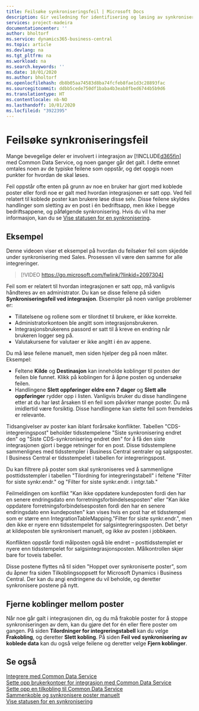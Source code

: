 ```yaml
---
title: Feilsøke synkroniseringsfeil | Microsoft Docs
description: Gir veiledning for identifisering og løsing av synkroniseringsfeil.
services: project-madeira
documentationcenter: ''
author: bholtorf
ms.service: dynamics365-business-central
ms.topic: article
ms.devlang: na
ms.tgt_pltfrm: na
ms.workload: na
ms.search.keywords: ''
ms.date: 10/01/2020
ms.author: bholtorf
ms.openlocfilehash: db8b05aa74583d8ba74fcfeb8fae1d3c28893fac
ms.sourcegitcommit: ddbb5cede750df1baba4b3eab8fbed6744b5b9d6
ms.translationtype: HT
ms.contentlocale: nb-NO
ms.lasthandoff: 10/01/2020
ms.locfileid: "3922395"
---
```

# <a name="troubleshooting-synchronization-errors"></a>Feilsøke synkroniseringsfeil
Mange bevegelige deler er involvert i integrasjon av [!INCLUDE[d365fin](includes/d365fin_md.md)] med Common Data Service, og noen ganger går det galt. I dette emnet omtales noen av de typiske feilene som oppstår, og det oppgis noen punkter for hvordan de skal løses.

Feil oppstår ofte enten på grunn av noe en bruker har gjort med koblede poster eller fordi noe er galt med hvordan integrasjonen er satt opp. Ved feil relatert til koblede poster kan brukere løse disse selv. Disse feilene skyldes handlinger som sletting av en post i én bedriftsapp, men ikke i begge bedriftsappene, og påfølgende synkronisering. Hvis du vil ha mer informasjon, kan du se [Vise statusen for en synkronisering](admin-how-to-view-synchronization-status.md).

## <a name="example"></a>Eksempel
Denne videoen viser et eksempel på hvordan du feilsøker feil som skjedde under synkronisering med Sales. Prosessen vil være den samme for alle integreringer. 

> [!VIDEO https://go.microsoft.com/fwlink/?linkid=2097304]

Feil som er relatert til hvordan integrasjonen er satt opp, må vanligvis håndteres av en administrator. Du kan se disse feilene på siden **Synkroniseringsfeil ved integrasjon**. Eksempler på noen vanlige problemer er:  
  
* Tillatelsene og rollene som er tilordnet til brukere, er ikke korrekte.  
* Administratorkontoen ble angitt som integrasjonsbrukeren.  
* Integrasjonsbrukerens passord er satt til å kreve en endring når brukeren logger seg på.  
* Valutakursene for valutaer er ikke angitt i én av appene.  
  
Du må løse feilene manuelt, men siden hjelper deg på noen måter. Eksempel:  

* Feltene **Kilde** og **Destinasjon** kan inneholde koblinger til posten der feilen ble funnet. Klikk på koblingen for å åpne posten og undersøke feilen.  
* Handlingene **Slett oppføringer eldre enn 7 dager** og **Slett alle oppføringer** rydder opp i listen. Vanligvis bruker du disse handlingene etter at du har løst årsaken til en feil som påvirker mange poster. Du må imidlertid være forsiktig. Disse handlingene kan slette feil som fremdeles er relevante.

Tidsangivelser av poster kan iblant forårsake konflikter. Tabellen "CDS-integreringspost" beholder tidsstempelene "Siste synkronisering endret den" og "Siste CDS-synkronisering endret den" for å få den siste integrasjonen gjort i begge retninger for en post. Disse tidsstemplene sammenlignes med tidsstempler i Business Central sentraler og salgsposter. I Business Central er tidsstempelet i tabellen for integreringspost.

Du kan filtrere på poster som skal synkroniseres ved å sammenligne posttidsstempler i tabellen "Tilordning for integreringstabell" i feltene "Filter for siste synkr.endr." og "Filter for siste synkr.endr. i intgr.tab."

Feilmeldingen om konflikt "Kan ikke oppdatere kundeposten fordi den har en senere endringsdato enn forretningsforbindelsesposten" eller "Kan ikke oppdatere forretningsforbindelsesposten fordi den har en senere endringsdato enn kundeposten" kan vises hvis en post har et tidsstempel som er større enn IntegrationTableMapping."Filter for siste synkr.endr.", men den ikke er nyere enn tidsstempelet for salgsintegreringsposten. Det betyr at kildeposten ble synkronisert manuelt, og ikke av posten i jobbkøen. 

Konflikten oppstår fordi målposten også ble endret – posttidsstemplet er nyere enn tidsstempelet for salgsintegrasjonsposten. Målkontrollen skjer bare for toveis tabeller. 

Disse postene flyttes nå til siden "Hoppet over synkroniserte poster", som du åpner fra siden Tilkoblingsoppsett for Microsoft Dynamics i Business Central. Der kan du angi endringene du vil beholde, og deretter synkronisere postene på nytt.

## <a name="remove-couplings-between-records"></a>Fjerne koblinger mellom poster
Når noe går galt i integrasjonen din, og du må frakoble poster for å stoppe synkroniseringen av dem, kan du gjøre det for én eller flere poster om gangen. På siden **Tilordninger for integreringstabell** kan du velge **Frakobling**, og deretter **Slett kobling**. På siden **Feil ved synkronisering av koblede data** kan du også velge feilene og deretter velge **Fjern koblinger**. 

## <a name="see-also"></a>Se også
[Integrere med Common Data Service](admin-prepare-dynamics-365-for-sales-for-integration.md)  
[Sette opp brukerkontoer for integrasjon med Common Data Service](admin-setting-up-integration-with-dynamics-sales.md)  
[Sette opp en tilkobling til Common Data Service](admin-how-to-set-up-a-dynamics-crm-connection.md)  
[Sammenkoble og synkronisere poster manuelt](admin-how-to-couple-and-synchronize-records-manually.md)  
[Vise statusen for en synkronisering](admin-how-to-view-synchronization-status.md)  
